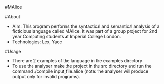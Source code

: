 #MAlice

#About
- Aim: This program performs the syntactical and semantical analysis of a ficticious language called MAlice. It was part of a group project for 2nd year Computing students at Imperial College London.
- Technologies: Lex, Yacc

#Usage
- There are 2 examples of the language in the examples directory
- To use the analyser make the project in the src directory and run the command ./compile input_file.alice (note: the analyser will produce output only for invalid programs).
